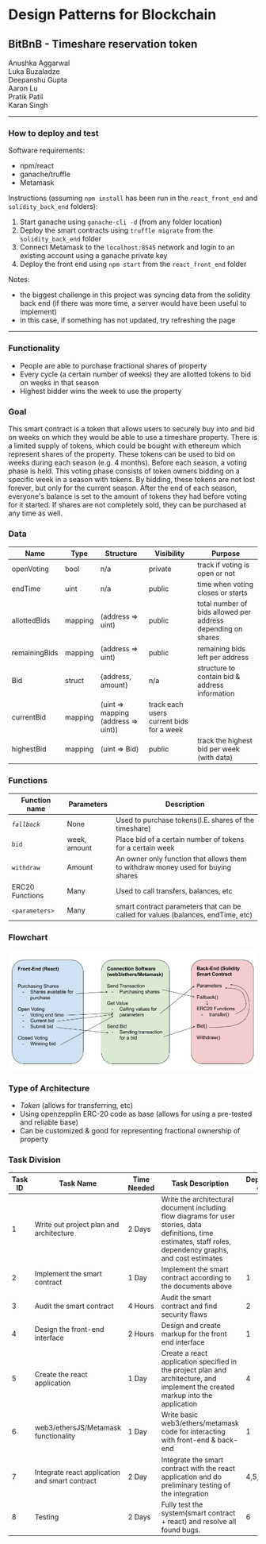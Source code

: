 # Design Patterns for Blockchain

## BitBnB - Timeshare reservation token

Anushka Aggarwal  
Luka Buzaladze  
Deepanshu Gupta  
Aaron Lu  
Pratik Patil  
Karan Singh

---

### How to deploy and test
Software requirements:
- npm/react
- ganache/truffle
- Metamask

Instructions (assuming `npm install` has been run in the `react_front_end` and `solidity_back_end` folders):
1. Start ganache using `ganache-cli -d` (from any folder location)
1. Deploy the smart contracts using `truffle migrate` from the `solidity_back_end` folder
1. Connect Metamask to the `localhost:8545` network and login to an existing account using a ganache private key
1. Deploy the front end using `npm start` from the `react_front_end` folder

Notes:
- the biggest challenge in this project was syncing data from the solidity back end (if there was more time, a server would have been useful to implement)
- in this case, if something has not updated, try refreshing the page

---

### Functionality

- People are able to purchase fractional shares of property
- Every cycle (a certain number of weeks) they are allotted tokens to bid on weeks in that season
- Highest bidder wins the week to use the property

### Goal

This smart contract is a token that allows users to securely buy into and bid on weeks on which they would be able to use a timeshare property. There is a limited supply of tokens, which could be bought with ethereum which represent shares of the property. These tokens can be used to bid on weeks during each season (e.g. 4 months). Before each season, a voting phase is held. This voting phase consists of token owners bidding on a specific week in a season with tokens. By bidding, these tokens are not lost forever, but only for the current season. After the end of each season, everyone's balance is set to the amount of tokens they had before voting for it started. If shares are not completely sold, they can be purchased at any time as well.

### Data

| Name          | Type    | Structure                           | Visibility                               | Purpose                                                      |
| ------------- | ------- | ----------------------------------- | ---------------------------------------- | ------------------------------------------------------------ |
| openVoting    | bool    | n/a                                 | private                                  | track if voting is open or not                               |
| endTime       | uint    | n/a                                 | public                                   | time when voting closes or starts                            |
| allottedBids  | mapping | (address => uint)                   | public                                   | total number of bids allowed per address depending on shares |
| remainingBids | mapping | (address => uint)                   | public                                   | remaining bids left per address                              |
| Bid           | struct  | {address, amount}                   | n/a                                      | structure to contain bid & address information               |
| currentBid    | mapping | (uint => mapping (address => uint)) | track each users current bids for a week |
| highestBid    | mapping | (uint => Bid)                       | public                                   | track the highest bid per week (with data)                   |

### Functions

| Function name   | Parameters   | Description                                                                      |
| --------------- | ------------ | -------------------------------------------------------------------------------- |
| _`fallback`_    | None         | Used to purchase tokens(I.E. shares of the timeshare)                            |
| `bid`           | week, amount | Place bid of a certain number of tokens for a certain week                       |
| `withdraw`      | Amount       | An owner only function that allows them to withdraw money used for buying shares |
| ERC20 Functions | Many         | Used to call transfers, balances, etc                                            |
| `<parameters>`  | Many         | smart contract parameters that can be called for values (balances, endTime, etc) |

### Flowchart

![](./notes/interface_diagram.png)

### Type of Architecture

- _Token_ (allows for transferring, etc)
- Using openzepplin ERC-20 code as base (allows for using a pre-tested and reliable base)
- Can be customized & good for representing fractional ownership of property

### Task Division

| Task ID | Task Name                                      | Time Needed | Task Description                                                                                                                                                | Depends on | Assigned                                |
| ------- | ---------------------------------------------- | ----------- | --------------------------------------------------------------------------------------------------------------------------------------------------------------- | ---------- | --------------------------------------- |
| 1       | Write out project plan and architecture        | 2 Days      | Write the architectural document including flow diagrams for user stories, data definitions, time estimates, staff roles, dependency graphs, and cost estimates |            | Aaron & Luka                            |
| 2       | Implement the smart contract                   | 1 Day       | Implement the smart contract according to the documents above                                                                                                   | 1          | Aaron & Karanjot                        |
| 3       | Audit the smart contract                       | 4 Hours     | Audit the smart contract and find security flaws                                                                                                                | 2          | Aaron & Karanjot                        |
| 4       | Design the front-end interface                 | 2 Hours     | Design and create markup for the front end interface                                                                                                            | 1          | Luka & Anushka                          |
| 5       | Create the react application                   | 1 Day       | Create a react application specified in the project plan and architecture, and implement the created markup into the application                                | 4          | Luka & Anushka                          |
| 6       | web3/ethersJS/Metamask functionality           | 1 Day       | Write basic web3/ethers/metamask code for interacting with front-end & back-end                                                                                 | 1          | Deepanshu & Pratik                      |
| 7       | Integrate react application and smart contract | 2 Day       | Integrate the smart contract with the react application and do preliminary testing of the integration                                                           | 4,5,6      | Deepanshu & Pratik (everyone if needed) |
| 8       | Testing                                        | 2 Days      | Fully test the system(smart contract + react) and resolve all found bugs.                                                                                       | 6          | everyone write test cases               |
